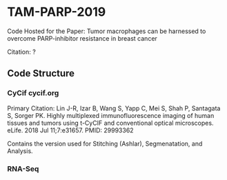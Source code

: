 # TAM-PARP-2019
Code Hosted for the Paper: Tumor macrophages can be harnessed to overcome PARP-inhibitor resistance in breast cancer

Citation: ?

## Code Structure

### CyCif cycif.org
Primary Citation:
Lin J-R, Izar B, Wang S, Yapp C, Mei S, Shah P, Santagata S, Sorger PK. Highly multiplexed immunofluorescence imaging of human tissues and tumors using t-CyCIF and conventional optical microscopes. eLife. 2018 Jul 11;7:e31657. PMID: 29993362 

Contains the version used for Stitching (Ashlar), Segmenatation, and Analysis.   

### RNA-Seq



